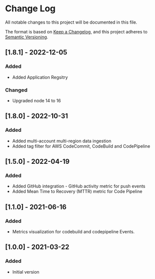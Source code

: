 # Change Log
All notable changes to this project will be documented in this file.

The format is based on [Keep a Changelog](https://keepachangelog.com/en/1.0.0/),
and this project adheres to [Semantic Versioning](https://semver.org/spec/v2.0.0.html).
## [1.8.1] - 2022-12-05
### Added
- Added Application Regsitry
### Changed
- Upgraded node 14 to 16

## [1.8.0] - 2022-10-31
### Added
- Added multi-account multi-region data ingestion
- Added tag filter for AWS CodeCommit, CodeBuild and CodePipeline

## [1.5.0] - 2022-04-19
### Added
- Added GitHub integration - GitHub activity metric for push events
- Added Mean Time to Recovery (MTTR) metric for Code Pipeline

## [1.1.0] - 2021-06-16
### Added
- Metrics visualization for codebuild and codepipeline Events.

## [1.0.0] - 2021-03-22
### Added
- Initial version
